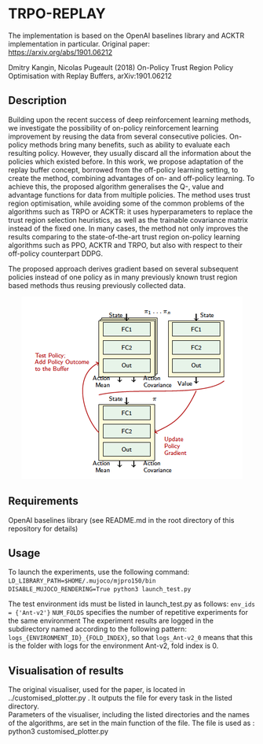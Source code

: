# TRPO-REPLAY
The implementation is based on the OpenAI baselines library and ACKTR implementation in particular. 
Original paper: https://arxiv.org/abs/1901.06212

Dmitry Kangin, Nicolas Pugeault (2018) On-Policy Trust Region Policy Optimisation with Replay Buffers, arXiv:1901.06212

## Description

Building upon the recent success of deep reinforcement learning methods, we investigate the possibility of on-policy reinforcement learning improvement by reusing the data from several consecutive policies. On-policy methods bring many benefits, such as ability to evaluate each resulting policy. However, they usually discard all the information about the policies which existed before. In this work, we propose adaptation of the replay buffer concept, borrowed from the off-policy learning setting, to create the method, combining advantages of on- and off-policy learning. To achieve this, the proposed algorithm generalises the Q-, value and advantage functions for data from multiple policies. The method uses trust region optimisation, while avoiding some of the common problems of the algorithms such as TRPO or ACKTR: it uses hyperparameters to replace the trust region selection heuristics, as well as  the trainable covariance matrix instead of the fixed one. In many cases, the method not only improves the results comparing to the state-of-the-art trust region on-policy learning algorithms such as PPO, ACKTR and TRPO, but also with respect to their off-policy counterpart DDPG.  


The proposed approach derives gradient based on several subsequent policies instead of one policy as in many previously known trust region based methods thus reusing previously collected data. 
<p align="center">
  <img src="Diagram.png">
</p>


## Requirements
 OpenAI baselines library (see README.md in the root directory of this repository for details)
## Usage
To launch the experiments, use the following command: ```LD_LIBRARY_PATH=$HOME/.mujoco/mjpro150/bin DISABLE_MUJOCO_RENDERING=True python3 launch_test.py```

The test environment ids must be listed in launch_test.py as follows: ```env_ids = {'Ant-v2'}```
```NUM_FOLDS``` specifies the number of repetitive experiments for the same environment
The experiment results are logged in the subdirectory named according to the following pattern:  ```logs_{ENVIRONMENT_ID}_{FOLD_INDEX}```, so that ```logs_Ant-v2_0``` means that this is the folder with logs for the environment Ant-v2, fold index is 0. 

## Visualisation of results
The original visualiser, used for the paper, is located in ../customised_plotter.py . It outputs the file for every task in the listed directory.  
Parameters of the visualiser, including the listed directories and the names of the algorithms, are set in the main function of the file. The file is used as : python3 customised_plotter.py

